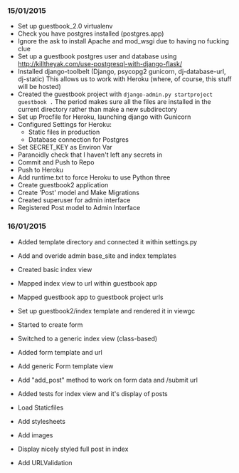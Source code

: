 ### 15/01/2015
- Set up guestbook_2.0 virtualenv
- Check you have postgres installed (postgres.app)
- Ignore the ask to install Apache and mod_wsgi due to having no fucking clue
- Set up a guestbook postgres user and database using
    http://killtheyak.com/use-postgresql-with-django-flask/
- Installed django-toolbelt (Django, psycopg2 gunicorn, dj-database-url, dj-static)
  This allows us to work with Heroku (where, of course, this stuff will be hosted)
- Created the guestbook project with `django-admin.py startproject guestbook .`
  The period makes sure all the files are installed in the current directory
  rather than make a new subdirectory
- Set up Procfile for Heroku, launching django with Gunicorn
- Configured Settings for Heroku:
    - Static files in production
    - Database connection for Postgres
- Set SECRET_KEY as Environ Var
- Paranoidly check that I haven't left any secrets in
- Commit and Push to Repo
- Push to Heroku
- Add runtime.txt to force Heroku to use Python three
- Create guestbook2 application
- Create 'Post' model and Make Migrations
- Created superuser for admin interface
- Registered Post model to Admin Interface

### 16/01/2015
- Added template directory and connected it within settings.py
- Add and overide admin base_site and index templates
- Created basic index view
- Mapped index view to url within guestbook app
- Mapped guestbook app to guestbook project urls
- Set up guestbook2/index template and rendered it in viewgc

- Started to create form
- Switched to a generic index view (class-based)
- Added form template and url
- Add generic Form template view
- Add "add_post" method to work on form data and /submit url
- Added tests for index view and it's display of posts
- Load Staticfiles
- Add stylesheets
- Add images
- Display nicely styled full post in index
- Add URLValidation
